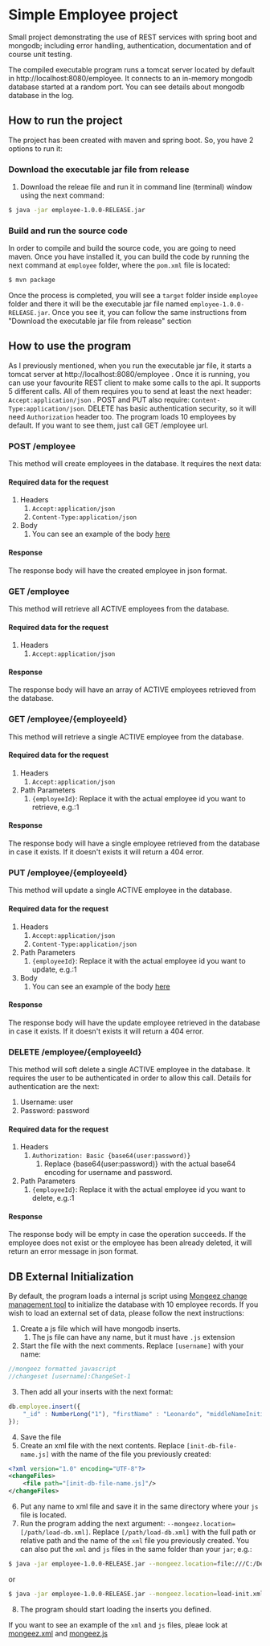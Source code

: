 # Simple Employee project
Small project demonstrating the use of REST services with spring boot and mongodb; including error handling, authentication,  documentation and of course unit testing.

The compiled executable program runs a tomcat server located by default in http://localhost:8080/employee. It connects to an in-memory mongodb database started at a random port. You can see details about mongodb database in the log.

## How to run the project
The project has been created with maven and spring boot. So, you have 2 options to run it:
### Download the executable jar file from release
1. Download the releae file and run it in command line (terminal) window using the next command:
```bash
$ java -jar employee-1.0.0-RELEASE.jar
```
### Build and run the source code
In order to compile and build the source code, you are going to need maven. Once you have installed it, you can build the code by running the next command at `employee` folder, where the `pom.xml` file is located:
```bash
$ mvn package
```
Once the process is completed, you will see a `target` folder inside `employee` folder and there it will be the executable jar file named `employee-1.0.0-RELEASE.jar`. Once you see it, you can follow the same instructions from "Download the executable jar file from release" section

## How to use the program
As I previously mentioned, when you run the executable jar file, it starts a tomcat server at http://localhost:8080/employee . Once it is running, you can use your favourite REST client to make some calls to the api. It supports 5 different calls. All of them requires you to send at least the next header: `Accept:application/json` . POST and PUT also require: `Content-Type:application/json`. DELETE has basic authentication security, so it will need `Authorization` header too.
The program loads 10 employees by default. If you want to see them, just call GET /employee url.

### POST /employee
This method will create employees in the database. It requires the next data:
#### Required data for the request
1. Headers
    1. `Accept:application/json`
    1. `Content-Type:application/json`
1. Body
    1. You can see an example of the body [here](./src/test/resources/input-sample.json)

#### Response
The response body will have the created employee in json format.

### GET /employee
This method will retrieve all ACTIVE employees from the database.
#### Required data for the request
1. Headers
    1. `Accept:application/json`

#### Response
The response body will have an array of ACTIVE employees retrieved from the database.

### GET /employee/{employeeId}
This method will retrieve a single ACTIVE employee from the database.
#### Required data for the request
1. Headers
    1. `Accept:application/json`
1. Path Parameters
    1. `{employeeId}`: Replace it with the actual employee id you want to retrieve, e.g.:1

#### Response  
The response body will have a single employee retrieved from the database in case it exists. If it doesn't exists it will return a 404 error.

### PUT /employee/{employeeId}
This method will update a single ACTIVE employee in the database.
#### Required data for the request
1. Headers
    1. `Accept:application/json`
    1. `Content-Type:application/json`
1. Path Parameters
    1. `{employeeId}`: Replace it with the actual employee id you want to update, e.g.:1
1. Body
    1. You can see an example of the body [here](./src/test/resources/input-sample.json)

#### Response  
The response body will have the update employee retrieved in the database in case it exists. If it doesn't exists it will return a 404 error.

### DELETE /employee/{employeeId}
This method will soft delete a single ACTIVE employee in the database. It requires the user to be authenticated in order to allow this call. Details for authentication are the next:
1. Username: user
1. Password: password
#### Required data for the request
1. Headers
    1. `Authorization: Basic {base64(user:password)}`
        1. Replace {base64(user:password)} with the actual base64 encoding for username and password.
1. Path Parameters
    1. `{employeeId}`: Replace it with the actual employee id you want to delete, e.g.:1
#### Response
The response body will be empty in case the operation succeeds. If the employee does not exist or the employee has been already deleted, it will return an error message in json format.

## DB External Initialization
By default, the program loads a internal js script using [Mongeez change management tool](https://github.com/mongeez/mongeez) to initialize the database with 10 employee records. If you wish to load an external set of data, please follow the next instructions:
1. Create a js file which will have mongodb inserts.
    1. The js file can have any name, but it must have `.js` extension
1. Start the file with the next comments. Replace `[username]` with your name:
```javascript
//mongeez formatted javascript
//changeset [username]:ChangeSet-1
```
3. Then add all your inserts with the next format:
```javascript
db.employee.insert({
    "_id" : NumberLong("1"), "firstName" : "Leonardo", "middleNameInitial":"T", "lastName": "Da Vinci", "birthdate": new Date("1984-05-01"), "employmentDate": new Date("1987-12-28"), "status": true, "created": new Date(), "lastUpdated": new Date, "_class": "com.jondelatorre.employee.model.Employee"
});
```
4. Save the file
5. Create an xml file with the next contents. Replace `[init-db-file-name.js]` with the name of the file you previously created:
```xml
<?xml version="1.0" encoding="UTF-8"?>
<changeFiles>
    <file path="[init-db-file-name.js]"/>
</changeFiles>
```
6. Put any name to xml file and save it in the same directory where your `js` file is located.
7. Run the program adding the next argument: `--mongeez.location=[/path/load-db.xml]`. Replace `[/path/load-db.xml]` with the full path or relative path and the name of the `xml` file you previously created. You can also put the `xml` and `js` files in the same folder than your `jar`; e.g.:
```bash
$ java -jar employee-1.0.0-RELEASE.jar --mongeez.location=file:///C:/Development/load-init.xml
```
or
```bash
$ java -jar employee-1.0.0-RELEASE.jar --mongeez.location=load-init.xml
```
8. The program should start loading the inserts you defined.

If you want to see an example of the `xml` and `js` files, pleae look at [mongeez.xml](./src/main/resources/mongeez.xml) and [mongeez.js](./src/main/resources/mongeez.js)